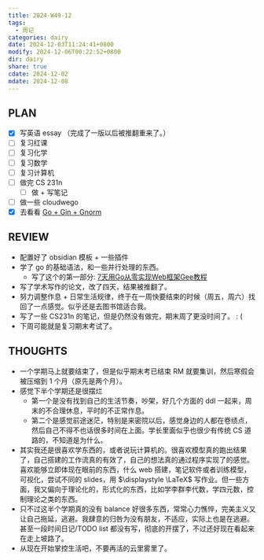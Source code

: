 ```yaml
---
title: 2024-W49-12
tags:
  - 周记
categories: dairy
date: 2024-12-03T11:24:41+0800
modify: 2024-12-06T00:22:52+0800
dir: dairy
share: true
cdate: 2024-12-02
mdate: 2024-12-08
---
```


<!-- # 2024-W49-12 -->

## PLAN

- [x] 写英语 essay （完成了一版以后被推翻重来了。）
- [ ] 复习红课
- [ ] 复习化学
- [ ] 复习数学
- [ ] 复习计算机
- [ ] 做完 CS 231n
	- [ ] 做 + 写笔记
- [ ] 做一些 cloudwego
- [x] 去看看 [Go + Gin + Gnorm](https://www.bilibili.com/video/BV1BY4UefEkM)

## REVIEW

- 配置好了 obsidian 模板 + 一些插件
- 学了 go 的基础语法，和一些并行处理的东西。
	- 写了这个的第一部分: [7天用Go从零实现Web框架Gee教程](https://geektutu.com/post/gee.html)
- 写了学术写作的论文，改了四天，结果被推翻了。
- 努力调整作息 + 日常生活规律，终于在一周快要结束的时候（周五，周六）找回了一点感觉。似乎还是去图书馆适合我。
- 写了一些 CS231n 的笔记，但是仍然没有做完，期末周了更没时间了。 : (
- 下周可能就是复习期末考试了。

## THOUGHTS

- 一个学期马上就要结束了，但是似乎期末考已结束 RM 就要集训，然后寒假会被压缩到 1 个月（原先是两个月）。
- 感觉下半个学期还是很摆烂
	- 第一个是没有找到自己的生活节奏，吵架，好几个方面的 ddl 一起来，周末的不合理休息，平时的不正常作息。
	- 第二个是感觉前途迷茫，特别是来密院以后，感觉身边的人都在卷绩点，然后自己不得不也话很多时间在上面。学长里面似乎也很少有传统 CS 道路的，不知道是为什么。
- 其实我还是很喜欢学东西的，或者说玩计算机的。很喜欢模型真的跑出结果了，自己搭建的工作流真的有效了，自己的想法真的通过程序实现了的感觉。喜欢能够立即体现在眼前的东西，什么 web 搭建，笔记软件或者训练模型，可视化，尝试不同的 slides，用 $\displaystyle \LaTeX$ 写作业。但一些方面，我又偏向于理论化的，形式化的东西，比如学李群李代数，学四元数，控制理论之类的东西。
- 只不过这半个学期真的没有 balance 好很多东西，常常心力憔悴，完美主义又让自己拖延，逃避。我肆意的归咎为没有朋友，不适应，实际上也是在逃避。甚至一段时间日记/TODO list 都没有写，彻底的开摆了，不过还好现在看起来在走上坡路了。
- 从现在开始掌控生活吧，不要再活的云里雾里了。


